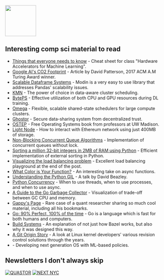### <img src="https://blog.joypixels.com/content/images/2020/09/owl.gif" width="100px">

## Interesting comp sci material to read
- [Things that everyone needs to know](https://cs217.stanford.edu/cheat_sheet) - Cheat sheet for class "Hardware Accelerators for Machine Learning".
- [Google AI's CO2 Footprint](https://blog.google/technology/ai/minimizing-carbon-footprint/) - Article by David Patterson, 2017 ACM A.M Turing Award winner.
- [Scalable Dataframe Systems](https://arxiv.org/pdf/2001.00888.pdf) - Modin is a very easy to use library that addresses Pandas' scalability issues.
- [KMN](https://www.usenix.org/conference/osdi14/technical-sessions/presentation/venkataraman) - The power of choice in data-aware cluster scheduling.
- [BytePS](https://www.usenix.org/conference/osdi20/presentation/jiang) - Effective utilization of both CPU and GPU resources during DL training.
- [Omega](https://static.googleusercontent.com/media/research.google.com/en//pubs/archive/41684.pdf) - Flexible, scalable shared-state schedulers for large compute clusters.
- [Ghostor](https://www.usenix.org/conference/nsdi20/presentation/hu-yuncong) - Secure data-sharing system from decentralized trust.
- [OSTEP](https://pages.cs.wisc.edu/~remzi/OSTEP/#book-chapters) - Free Operating Systems book from professors at UW Madison.
- [Light Node](https://www.alchemy.com/overviews/light-node) - How to interact with Ethereum network using just 400MB of storage.
- [Non-Blocking Concurrent Queue Algorithms](https://dl.acm.org/doi/pdf/10.1145/248052.248106) - Implementation of concurrent queues without lock.
- [Sorting a million 32-bit integers in 2MB of RAM using Python](https://neopythonic.blogspot.com/2008/10/sorting-million-32-bit-integers-in-2mb.html) - Efficient implementation of external sorting in Python.
- [Visualizing the load balancing problem](https://samwho.dev/load-balancing/) - Excellent load balancing playground at the end of the post.
- [What Color is Your Function?](https://journal.stuffwithstuff.com/2015/02/01/what-color-is-your-function/) - An interesting take on async functions.
- [Understanding the Python GIL](https://www.youtube.com/watch?v=Obt-vMVdM8s) - A talk by David Beazley.
- [Python Concurrency](https://www.youtube.com/watch?v=9zinZmE3Ogk) - When to use threads, when to use processes, and when to use async.
- [A Guide to the Go Garbage Collector](https://tip.golang.org/doc/gc-guide#:~:text=Go's%20GC%20uses%20the%20mark,This%20process%20is%20called%20sweeping.) - Visualization of trade-off between GC CPU and memory.
- [Gappy's Page](https://linktr.ee/paleologo) - Rare case of a quant researcher sharing so much cool material, including all his bookmarks.
- [Go: 90% Perfect, 100% of the time](https://go.dev/talks/2014/gocon-tokyo.slide#1) - Go is a language which is fast for both humans and computers.
- [Build Systems](https://abseil.io/resources/swe-book/html/ch18.html) - An explanation of not just how Bazel works, but also why it was designed this way.
- [A Git Origin Story](https://www.linuxjournal.com/content/git-origin-story) - A look at Linux kernel developers' various revision control solutions through the years.
- [](https://ldos.utexas.edu/talks/introducing-learning-directed-operating-system-expeditions-project) - Developing next generation OS with ML-based policies.
  
## Newsletters I don't always skip
[![QUASTOR](https://img.shields.io/badge/QUASTOR-yellow?style=for-the-badge)](https://blog.quastor.org/)
[![NEXT NYC](https://img.shields.io/badge/NEXT_NYC-red?style=for-the-badge)](https://www.nycweeklynewsletter.com/)
